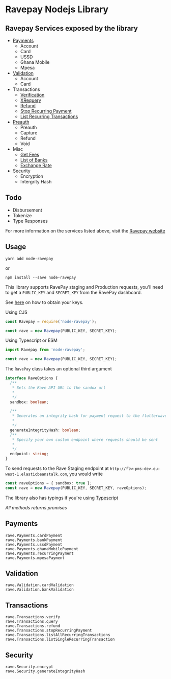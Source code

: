 # Ravepay Nodejs Library

## Ravepay Services exposed by the library

* [Payments](https://flutterwavedevelopers.readme.io/v2.0/reference#rave-parameters)
  * Account
  * Card
  * USSD
  * Ghana Mobile
  * Mpesa
* [Validation](https://flutterwavedevelopers.readme.io/v2.0/reference#rave-validation)
  * Account
  * Card
* Transactions
  * [Verification](https://flutterwavedevelopers.readme.io/v2.0/reference#transaction-status-check)
  * [XRequery](https://flutterwavedevelopers.readme.io/v2.0/reference#xrequery-transaction-verification)
  * [Refund](https://flutterwavedevelopers.readme.io/v2.0/reference#refund)
  * [Stop Recurring Payment](https://flutterwavedevelopers.readme.io/v2.0/reference#stop-recurring-payment)
  * [List Recurring Transactions](https://flutterwavedevelopers.readme.io/v2.0/reference#list-all-recurring-transactions)
* [Preauth](https://flutterwavedevelopers.readme.io/v2.0/reference#introduction-1)
  * Preauth
  * Capture
  * Refund
  * Void
* Misc
  * [Get Fees](https://flutterwavedevelopers.readme.io/v2.0/reference#get-fees)
  * [List of Banks](https://flutterwavedevelopers.readme.io/v2.0/reference#list-of-banks)
  * [Exchange Rate](https://flutterwavedevelopers.readme.io/v2.0/reference#ratesforexinput)
* Security
  * Encryption
  * Intergrity Hash

## Todo

* Disbursement
* Tokenize
* Type Responses

For more information on the services listed above, visit the [Ravepay website](https://ravepay.co)

## Usage

`yarn add node-ravepay`

or

`npm install --save node-ravepay`

This library supports RavePay staging and Production requests, you'll need to get a `PUBLIC_KEY` and `SECRET_KEY` from the RavePay dashboard.

See [here](https://flutterwavedevelopers.readme.io/docs/setting-up-on-rave) on how to obtain your keys.

Using CJS

```js
const Ravepay = require('node-ravepay');

const rave = new Ravepay(PUBLIC_KEY, SECRET_KEY);
```

Using Typescript or ESM

```ts
import Ravepay from 'node-ravepay';

const rave = new Ravepay(PUBLIC_KEY, SECRET_KEY);
```

The `RavePay` class takes an optional third argument

```ts
interface RaveOptions {
  /**
   * Sets the Rave API URL to the sandox url
   *
   */
  sandbox: boolean;

  /**
   * Generates an integrity hash for payment request to the flutterwave API
   *
   */
  generateIntegrityHash: boolean;
  /**
   * Specify your own custom endpoint where requests should be sent
   *
   */
  endpoint: string;
}
```

To send requests to the Rave Staging endpoint at `http://flw-pms-dev.eu-west-1.elasticbeanstalk.com`, you would write

```ts
const raveOptions = { sandbox: true };
const rave = new Ravepay(PUBLIC_KEY, SECRET_KEY, raveOptions);
```

The library also has typings if you're using [Typescript](https://typescriptlang.org)

_All methods returns promises_

## Payments

```
rave.Payments.cardPayment
rave.Payments.bankPayment
rave.Payments.ussdPayment
rave.Payments.ghanaMobilePayment
rave.Payments.recurringPayment
rave.Payments.mpesaPayment
```

## Validation

```
rave.Validation.cardValidation
rave.Validation.bankValidation
```

## Transactions

```
rave.Transactions.verify
rave.Transactions.query
rave.Transactions.refund
rave.Transactions.stopRecurringPayment
rave.Transactions.listAllRecurringTransactions
rave.Transactions.listSingleRecurringTransaction
```

## Security

```
rave.Security.encrypt
rave.Security.generateIntegrityHash
```
